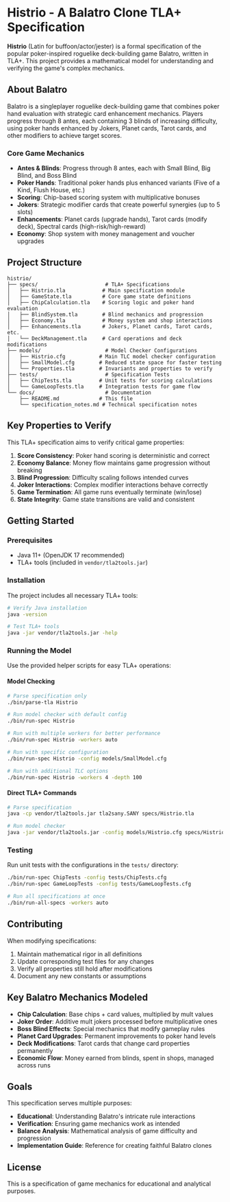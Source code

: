 # Histrio - A Balatro Clone TLA+ Specification

**Histrio** (Latin for buffoon/actor/jester) is a formal specification of the popular poker-inspired roguelike deck-building game Balatro, written in TLA+. This project provides a mathematical model for understanding and verifying the game's complex mechanics.

## About Balatro

Balatro is a singleplayer roguelike deck-building game that combines poker hand evaluation with strategic card enhancement mechanics. Players progress through 8 antes, each containing 3 blinds of increasing difficulty, using poker hands enhanced by Jokers, Planet cards, Tarot cards, and other modifiers to achieve target scores.

### Core Game Mechanics

- **Antes & Blinds**: Progress through 8 antes, each with Small Blind, Big Blind, and Boss Blind
- **Poker Hands**: Traditional poker hands plus enhanced variants (Five of a Kind, Flush House, etc.)
- **Scoring**: Chip-based scoring system with multiplicative bonuses
- **Jokers**: Strategic modifier cards that create powerful synergies (up to 5 slots)
- **Enhancements**: Planet cards (upgrade hands), Tarot cards (modify deck), Spectral cards (high-risk/high-reward)
- **Economy**: Shop system with money management and voucher upgrades

## Project Structure

```
histrio/
├── specs/                      # TLA+ Specifications
│   ├── Histrio.tla            # Main specification module
│   ├── GameState.tla          # Core game state definitions
│   ├── ChipCalculation.tla    # Scoring logic and poker hand evaluation
│   ├── BlindSystem.tla        # Blind mechanics and progression
│   ├── Economy.tla            # Money system and shop interactions
│   ├── Enhancements.tla       # Jokers, Planet cards, Tarot cards, etc.
│   └── DeckManagement.tla     # Card operations and deck modifications
├── models/                     # Model Checker Configurations
│   ├── Histrio.cfg           # Main TLC model checker configuration
│   ├── SmallModel.cfg        # Reduced state space for faster testing
│   └── Properties.tla        # Invariants and properties to verify
├── tests/                      # Specification Tests
│   ├── ChipTests.tla         # Unit tests for scoring calculations
│   └── GameLoopTests.tla     # Integration tests for game flow
└── docs/                       # Documentation
    ├── README.md             # This file
    └── specification_notes.md # Technical specification notes
```

## Key Properties to Verify

This TLA+ specification aims to verify critical game properties:

1. **Score Consistency**: Poker hand scoring is deterministic and correct
2. **Economy Balance**: Money flow maintains game progression without breaking
3. **Blind Progression**: Difficulty scaling follows intended curves
4. **Joker Interactions**: Complex modifier interactions behave correctly
5. **Game Termination**: All game runs eventually terminate (win/lose)
6. **State Integrity**: Game state transitions are valid and consistent

## Getting Started

### Prerequisites

- Java 11+ (OpenJDK 17 recommended)
- TLA+ tools (included in `vendor/tla2tools.jar`)

### Installation

The project includes all necessary TLA+ tools:

```bash
# Verify Java installation
java -version

# Test TLA+ tools
java -jar vendor/tla2tools.jar -help
```

### Running the Model

Use the provided helper scripts for easy TLA+ operations:

#### Model Checking
```bash
# Parse specification only
./bin/parse-tla Histrio

# Run model checker with default config
./bin/run-spec Histrio

# Run with multiple workers for better performance
./bin/run-spec Histrio -workers auto

# Run with specific configuration
./bin/run-spec Histrio -config models/SmallModel.cfg

# Run with additional TLC options
./bin/run-spec Histrio -workers 4 -depth 100
```

#### Direct TLA+ Commands
```bash
# Parse specification
java -cp vendor/tla2tools.jar tla2sany.SANY specs/Histrio.tla

# Run model checker
java -jar vendor/tla2tools.jar -config models/Histrio.cfg specs/Histrio.tla
```

### Testing

Run unit tests with the configurations in the `tests/` directory:

```bash
./bin/run-spec ChipTests -config tests/ChipTests.cfg
./bin/run-spec GameLoopTests -config tests/GameLoopTests.cfg

# Run all specifications at once
./bin/run-all-specs -workers auto
```

## Contributing

When modifying specifications:

1. Maintain mathematical rigor in all definitions
2. Update corresponding test files for any changes
3. Verify all properties still hold after modifications
4. Document any new constants or assumptions

## Key Balatro Mechanics Modeled

- **Chip Calculation**: Base chips + card values, multiplied by mult values
- **Joker Order**: Additive mult jokers processed before multiplicative ones
- **Boss Blind Effects**: Special mechanics that modify gameplay rules
- **Planet Card Upgrades**: Permanent improvements to poker hand levels
- **Deck Modifications**: Tarot cards that change card properties permanently
- **Economic Flow**: Money earned from blinds, spent in shops, managed across runs

## Goals

This specification serves multiple purposes:

- **Educational**: Understanding Balatro's intricate rule interactions
- **Verification**: Ensuring game mechanics work as intended
- **Balance Analysis**: Mathematical analysis of game difficulty and progression
- **Implementation Guide**: Reference for creating faithful Balatro clones

## License

This is a specification of game mechanics for educational and analytical purposes.